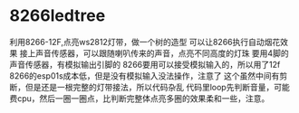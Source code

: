 # 8266ledtree
利用8266-12F,点亮ws2812灯带，做一个树的造型
可以让8266执行自动烟花效果
接上声音传感器，可以跟随喇叭传来的声音，点亮不同高度的灯珠
要用4脚的声音传感器，有模拟输出引脚的
8266要用可以接受模拟输入的，所以用了12f
8266的esp01s成本低，但是没有模拟输入没法操作，注意了
这个虽然中间有剪断，但是还是一根完整的灯带接法，所以代码杂乱
代码里loop先判断音量，可能费cpu，然后一圈一圈点，比判断完整体点亮多圈的效果柔和一些，注意。
